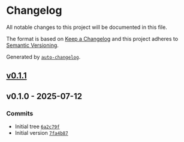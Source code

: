 # Changelog

All notable changes to this project will be documented in this file.

The format is based on [Keep a Changelog](https://keepachangelog.com/en/1.0.0/)
and this project adheres to [Semantic Versioning](https://semver.org/spec/v2.0.0.html).

Generated by [`auto-changelog`](https://github.com/CookPete/auto-changelog).

## [v0.1.1](https://github.com/greenfinity/rescript-react-email/compare/v0.1.0...v0.1.1)

## v0.1.0 - 2025-07-12

### Commits

- Initial tree [`6a2c79f`](https://github.com/greenfinity/rescript-react-email/commit/6a2c79f6691473914517bc23dfa2bfb8bb5c0ea2)
- Initial version [`7fa4b87`](https://github.com/greenfinity/rescript-react-email/commit/7fa4b8704c55b3c269e301860818198c631f4c4c)
